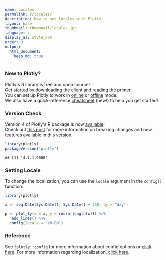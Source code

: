 ```yaml
---
name: Locales
permalink: r/locales/
description: How to set locales with Plotly.
layout: base
thumbnail: thumbnail/locales.jpg
language: r
display_as: style_opt
order: 9
output:
  html_document:
    keep_md: true
---
```




### New to Plotly?

Plotly's R library is free and open source!<br>
[Get started](https://plot.ly/r/getting-started/) by downloading the client and [reading the primer](https://plot.ly/r/getting-started/).<br>
You can set up Plotly to work in [online](https://plot.ly/r/getting-started/#hosting-graphs-in-your-online-plotly-account) or [offline](https://plot.ly/r/offline/) mode.<br>
We also have a quick-reference [cheatsheet](https://images.plot.ly/plotly-documentation/images/r_cheat_sheet.pdf) (new!) to help you get started!

### Version Check

Version 4 of Plotly's R package is now [available](https://plot.ly/r/getting-started/#installation)!<br>
Check out [this post](http://moderndata.plot.ly/upgrading-to-plotly-4-0-and-above/) for more information on breaking changes and new features available in this version.


```r
library(plotly)
packageVersion('plotly')
```

```
## [1] '4.7.1.9000'
```

### Setting Locale
To change the localization, you can use the `locale` argument in the `config()` function. 


```r
library(plotly)

x <- seq.Date(Sys.Date(), Sys.Date() + 360, by = "day")

p <- plot_ly(x = x, y = rnorm(length(x))) %>%
   add_lines() %>%
  config(locale = 'zh-CN')
```

### Reference

See `?plotly::config` for more information about config options or [click here](https://plot.ly/r/configuration-options/). For more information regarding localization, [click here](https://github.com/plotly/plotly.js/tree/master/dist#to-include-localization).
